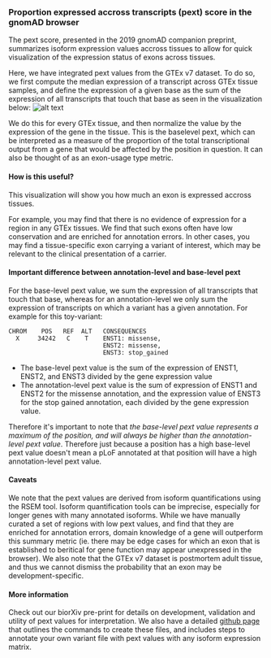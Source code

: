 
### Proportion expressed accross transcripts (pext) score in the gnomAD browser

The pext score, presented in the 2019 gnomAD companion preprint, summarizes isoform expression values accross tissues to allow for quick visualization of the expression status of exons across tissues. 

Here, we have integrated pext values from the GTEx v7 dataset. To do so, we first compute the median expression of a transcript across GTEx tissue samples, and define the expression of a given base as the sum of the expression of all transcripts that touch that base as seen in the visualization below:
![alt text](https://github.com/macarthur-lab/gnomad-docs/blob/master/docs/for_gnomad_browser.png)

We do this for every GTEx tissue, and then normalize the value by the expression of the gene in the tissue. This is the baselevel pext, which can be interpreted as a measure of the proportion of the total transcriptional output from a gene that would be affected by the position in question. It can also be thought of as an exon-usage type metric.

#### How is this useful? 
This visualization will show you how much an exon is expressed accross tissues. 

For example, you may find that there is no evidence of expression for a region in any GTEx tissues. We find that such exons often have low conservation and are enriched for annotation errors. In other cases, you may find a tissue-specific exon carrying a variant of interest, which may be relevant to the clinical presentation of a carrier. 

#### Important difference between annotation-level and base-level pext 
For the base-level pext value, we sum the expression of all transcripts that touch that base, whereas for an annotation-level we only sum the expression of transcripts on which a variant has a given annotation. For example for this toy-variant: 

```
CHROM    POS   REF  ALT   CONSEQUENCES
  X     34242   C    T    ENST1: missense,
                          ENST2: missense,
                          ENST3: stop_gained
```
- The base-level pext value is the sum of the expression of ENST1, ENST2, and ENST3 divided by the gene expression value
- The annotation-level pext value is the sum of expression of ENST1 and ENST2 for the missense annotation, and the expression value of ENST3 for the stop gained annotation, each divided by the gene expression value. 

Therefore it's important to note that *the base-level pext value represents a maximum of the position, and will always be higher than the annotation-level pext value*. Therefore just because a position has a high base-level pext value doesn't mean a pLoF annotated at that position will have a high annotation-level pext value. 

#### Caveats
We note that the pext values are derived from isoform quantifications using the RSEM tool. Isoform quantification tools can be imprecise, especially for longer genes with many annotated isoforms. While we have manually curated a set of regions with low pext values, and find that they are enriched for annotation errors, domain knowledge of a gene will outperform this summary metric (ie. there may be edge cases for which an exon that is established to beritical for gene function may appear unexpressed in the browser). We also note that the GTEx v7 dataset is postmortem adult tissue, and thus we cannot dismiss the probability that an exon may be development-specific. 

#### More information 
Check out our biorXiv pre-print for details on development, validation and utility of pext values for interpretation. We also have a detailed [github page](https://github.com/macarthur-lab/tx_annotation/) that outlines the commands to create these files, and includes steps to annotate your own variant file with pext values with any isoform expression matrix. 
